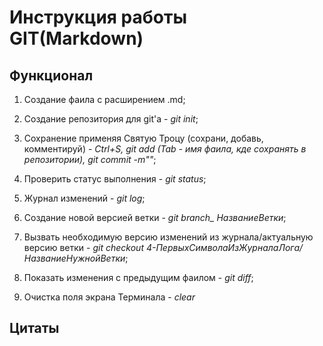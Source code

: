 # Инструкция работы GIT(Markdown)

## **Функционал**
 
1. Создание фаила с расширением .md;

2. Создание репозитория для git'a - *git init*;

3. Сохранение применяя Святую Троцу (сохрани, добавь, комментируй) - *Ctrl+S, git add (Tab - имя фаила, кде сохранять в репозитории), git commit -m""*;

4. Проверить статус выполнения - *git status*;
 
5. Журнал изменений - *git log*;

6. Создание новой версией ветки - *git branch_ НазваниеВетки*;

6. Вызвать необходимую версию изменений из журнала/актуальную версию ветки - *git checkout 4-ПервыхСимволаИзЖурналаЛога/НазваниеНужнойВетки*;

7. Показать изменения с предыдущим фаилом - *git diff*;

8. Очистка поля экрана Терминала - *clear*

## Цитаты

